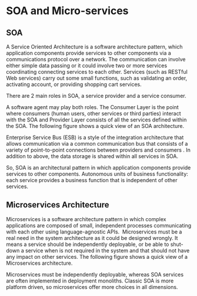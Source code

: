# SOA and Micro-services

## SOA
A Service Oriented Architecture is a software architecture pattern, which application components provide services to other components via a communications protocol over a network. The communication can involve either simple data passing or it could involve two or more services coordinating connecting services to each other. Services (such as RESTful Web services) carry out some small functions, such as validating an order, activating account, or providing shopping cart services.

There are 2 main roles in SOA, a service provider and a service consumer. 

A software agent may play both roles. The Consumer Layer is the point where consumers (human users, other services or third parties) interact with the SOA and Provider Layer consists of all the services defined within the SOA. The following figure shows a quick view of an SOA architecture.

Enterprise Service Bus (ESB) is a style of the integration architecture that allows communication via a common communication bus that consists of a variety of point-to-point connections between providers and consumers . In addition to above, the data storage is shared within all services in SOA.


So, SOA is an architectural pattern in which application components provide services to other components. Autonomous units of business functionality: each service provides a business function that is independent of other services.

## Microservices Architecture

Microservices is a software architecture pattern in which complex applications are composed of small, independent processes communicating with each other using language-agnostic APIs. 
Microservices must be a real need in the system architecture as it could be designed wrongly. It means a service should be independently deployable, or be able to shut-down a service when is not required in the system and that should not have any impact on other services. The following figure shows a quick view of a Microservices architecture.

Microservices must be independently deployable, whereas SOA services are often implemented in deployment monoliths. Classic SOA is more platform driven, so microservices offer more choices in all dimensions. 

